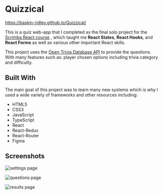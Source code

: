 # Quizzical

https://baskin-ridley.github.io/Quizzical/

This is a quiz web-app that I completed as the final solo project for the [Scrimba React course](https://scrimba.com/learn/learnreact) , which taught me **React States**, **React Hooks**, and **React Forms** as well as various other important React skills.

This project uses the [Open Trivia Database API](https://opentdb.com/) to provide the questions. With many features such as: player chosen options including trivia category and difficulty.

## Built With
The main goal of this project was to learn many new systems which is why I used a wide variety of frameworks and other resources including:

- HTML5
- CSS3
- JavaScript
- TypeScript
- React
- React-Redux
- React-Router
- Figma

## Screenshots
![settings page](https://raw.githubusercontent.com/IPierrot123/Quizzical/main/src/screenshots/Settings.PNG)

![questions page](https://raw.githubusercontent.com/IPierrot123/Quizzical/main/src/screenshots/Question.PNG)

![results page](https://raw.githubusercontent.com/IPierrot123/Quizzical/main/src/screenshots/Results.PNG)